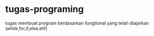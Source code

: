 # tugas-programing
tugas membuat program berdasarkan fungtional yang telah diajarkan (while,for,if,else,elif)
